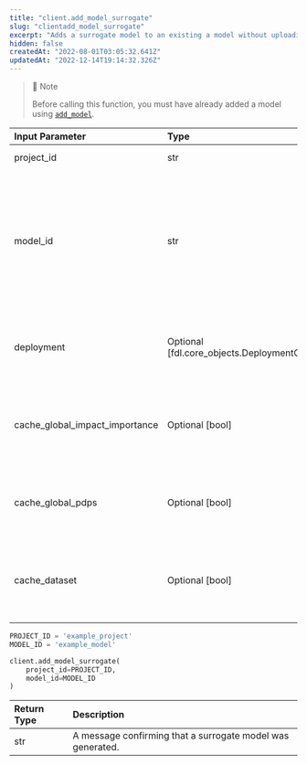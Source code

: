 ```yaml
---
title: "client.add_model_surrogate"
slug: "clientadd_model_surrogate"
excerpt: "Adds a surrogate model to an existing a model without uploading an artifact."
hidden: false
createdAt: "2022-08-01T03:05:32.641Z"
updatedAt: "2022-12-14T19:14:32.326Z"
---
```

> 📘 Note
> 
> Before calling this function, you must have already added a model using [`add_model`](/reference/clientadd_model).

| Input Parameter                | Type                                          | Default | Description                                                                                                                                                                                              |
| :----------------------------- | :-------------------------------------------- | :------ | :------------------------------------------------------------------------------------------------------------------------------------------------------------------------------------------------------- |
| project_id                     | str                                           | None    | The unique identifier for the project.                                                                                                                                                                   |
| model_id                       | str                                           | None    | A unique identifier for the model. Must be a lowercase string between 2-30 characters containing only alphanumeric characters and underscores. Additionally, it must not start with a numeric character. |
| deployment                     | Optional [fdl.core_objects.DeploymentOptions] | None    | A **DeploymentOptions** object containing information about the model deployment.                                                                                                                        |
| cache_global_impact_importance | Optional [bool]                               | True    | If True, global feature impact and global feature importance will be precomputed and cached when the model is registered.                                                                                |
| cache_global_pdps              | Optional [bool]                               | False   | If True, global partial dependence plots will be precomputed and cached when the model is registered.                                                                                                    |
| cache_dataset                  | Optional [bool]                               | True    | If True, histogram information for the baseline dataset will be precomputed and cached when the model is registered.                                                                                     |

```python Usage
PROJECT_ID = 'example_project'
MODEL_ID = 'example_model'

client.add_model_surrogate(
    project_id=PROJECT_ID,
    model_id=MODEL_ID
)
```



| Return Type | Description                                                |
| :---------- | :--------------------------------------------------------- |
| str         | A message confirming that a surrogate model was generated. |